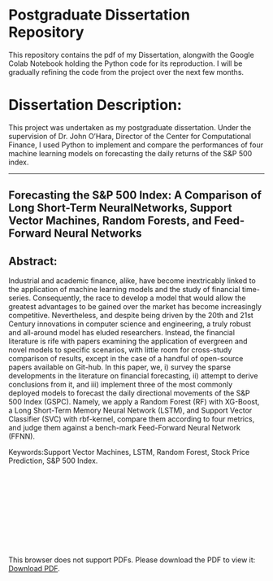 # Postgraduate Dissertation Repository
 
This repository contains the pdf of my Dissertation, alongwith the Google Colab Notebook holding the Python code for its reproduction. I will be gradually refining the code from the project over the next few months.

# Dissertation Description:

This project was undertaken as my postgraduate dissertation. Under the supervision of Dr. John O’Hara, Director of the Center for Computational Finance, I used Python to implement and compare the performances of four machine learning models on forecasting the daily returns of the S&P 500 index.

----------------------------------------------------------------------------------------------------------------------------------------------

## Forecasting the S&P 500 Index: A Comparison of Long Short-Term NeuralNetworks, Support Vector Machines, Random Forests, and Feed-Forward Neural Networks

## Abstract: 
Industrial and academic finance, alike, have become inextricably linked to the application of machine learning models and the study of financial time-series.  Consequently, the race to develop a model that would allow the greatest advantages to be gained over the market has become increasingly competitive. Nevertheless, and despite being driven by the 20th and 21st Century innovations in computer science and engineering, a truly robust and all-around model has eluded researchers. Instead, the financial literature is rife with papers examining the application of evergreen and novel models to specific scenarios, with little room for cross-study comparison of results, except in the case of a handful of open-source papers available on Git-hub. In this paper, we, i) survey the sparse developments in the literature on financial forecasting, ii) attempt to derive conclusions from it, and iii) implement three of the most commonly deployed models to forecast the daily directional movements of the S&P 500 Index (GSPC). Namely, we apply a Random Forest (RF) with XG-Boost, a Long Short-Term Memory Neural Network (LSTM), and Support Vector Classifier (SVC) with rbf-kernel, compare them according to four metrics, and judge them against a bench-mark Feed-Forward Neural Network (FFNN).

Keywords:Support Vector Machines, LSTM, Random Forest, Stock Price Prediction, S&P 500 Index.

<object data="https://github.com/aabdelmak/Dissertation/blob/master/Stock%20Daily%20Returns.pdf" type="application/pdf" width="700px" height="700px">
    <embed src="https://github.com/aabdelmak/Dissertation/blob/master/Stock%20Daily%20Returns.pdf">
        <p>This browser does not support PDFs. Please download the PDF to view it: <a href="https://github.com/aabdelmak/Dissertation/blob/master/Stock%20Daily%20Returns.pdf">Download PDF</a>.</p>
    </embed>
</object>
